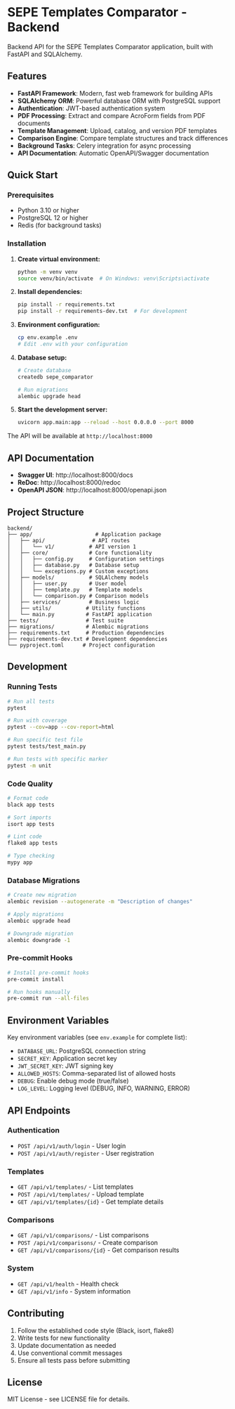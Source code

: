 # SEPE Templates Comparator - Backend

Backend API for the SEPE Templates Comparator application, built with FastAPI and SQLAlchemy.

## Features

- **FastAPI Framework**: Modern, fast web framework for building APIs
- **SQLAlchemy ORM**: Powerful database ORM with PostgreSQL support
- **Authentication**: JWT-based authentication system
- **PDF Processing**: Extract and compare AcroForm fields from PDF documents
- **Template Management**: Upload, catalog, and version PDF templates
- **Comparison Engine**: Compare template structures and track differences
- **Background Tasks**: Celery integration for async processing
- **API Documentation**: Automatic OpenAPI/Swagger documentation

## Quick Start

### Prerequisites

- Python 3.10 or higher
- PostgreSQL 12 or higher
- Redis (for background tasks)

### Installation

1. **Create virtual environment:**
   ```bash
   python -m venv venv
   source venv/bin/activate  # On Windows: venv\Scripts\activate
   ```

2. **Install dependencies:**
   ```bash
   pip install -r requirements.txt
   pip install -r requirements-dev.txt  # For development
   ```

3. **Environment configuration:**
   ```bash
   cp env.example .env
   # Edit .env with your configuration
   ```

4. **Database setup:**
   ```bash
   # Create database
   createdb sepe_comparator
   
   # Run migrations
   alembic upgrade head
   ```

5. **Start the development server:**
   ```bash
   uvicorn app.main:app --reload --host 0.0.0.0 --port 8000
   ```

The API will be available at `http://localhost:8000`

## API Documentation

- **Swagger UI**: http://localhost:8000/docs
- **ReDoc**: http://localhost:8000/redoc
- **OpenAPI JSON**: http://localhost:8000/openapi.json

## Project Structure

```
backend/
├── app/                    # Application package
│   ├── api/               # API routes
│   │   └── v1/           # API version 1
│   ├── core/             # Core functionality
│   │   ├── config.py     # Configuration settings
│   │   ├── database.py   # Database setup
│   │   └── exceptions.py # Custom exceptions
│   ├── models/           # SQLAlchemy models
│   │   ├── user.py       # User model
│   │   ├── template.py   # Template models
│   │   └── comparison.py # Comparison models
│   ├── services/         # Business logic
│   ├── utils/           # Utility functions
│   └── main.py          # FastAPI application
├── tests/               # Test suite
├── migrations/          # Alembic migrations
├── requirements.txt     # Production dependencies
├── requirements-dev.txt # Development dependencies
└── pyproject.toml      # Project configuration
```

## Development

### Running Tests

```bash
# Run all tests
pytest

# Run with coverage
pytest --cov=app --cov-report=html

# Run specific test file
pytest tests/test_main.py

# Run tests with specific marker
pytest -m unit
```

### Code Quality

```bash
# Format code
black app tests

# Sort imports
isort app tests

# Lint code
flake8 app tests

# Type checking
mypy app
```

### Database Migrations

```bash
# Create new migration
alembic revision --autogenerate -m "Description of changes"

# Apply migrations
alembic upgrade head

# Downgrade migration
alembic downgrade -1
```

### Pre-commit Hooks

```bash
# Install pre-commit hooks
pre-commit install

# Run hooks manually
pre-commit run --all-files
```

## Environment Variables

Key environment variables (see `env.example` for complete list):

- `DATABASE_URL`: PostgreSQL connection string
- `SECRET_KEY`: Application secret key
- `JWT_SECRET_KEY`: JWT signing key
- `ALLOWED_HOSTS`: Comma-separated list of allowed hosts
- `DEBUG`: Enable debug mode (true/false)
- `LOG_LEVEL`: Logging level (DEBUG, INFO, WARNING, ERROR)

## API Endpoints

### Authentication
- `POST /api/v1/auth/login` - User login
- `POST /api/v1/auth/register` - User registration

### Templates
- `GET /api/v1/templates/` - List templates
- `POST /api/v1/templates/` - Upload template
- `GET /api/v1/templates/{id}` - Get template details

### Comparisons
- `GET /api/v1/comparisons/` - List comparisons
- `POST /api/v1/comparisons/` - Create comparison
- `GET /api/v1/comparisons/{id}` - Get comparison results

### System
- `GET /api/v1/health` - Health check
- `GET /api/v1/info` - System information

## Contributing

1. Follow the established code style (Black, isort, flake8)
2. Write tests for new functionality
3. Update documentation as needed
4. Use conventional commit messages
5. Ensure all tests pass before submitting

## License

MIT License - see LICENSE file for details.
